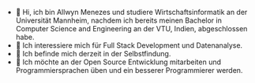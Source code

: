 - 👋 Hi, ich bin Allwyn Menezes und studiere Wirtschaftsinformatik an der Universität Mannheim, nachdem ich bereits meinen Bachelor in Computer Science and Engineering an der VTU, Indien, abgeschlossen habe.
- 👀 Ich interessiere mich für Full Stack Development und Datenanalyse.
- 🌱 Ich befinde mich derzeit in der Selbstfindung.
- 💞️ Ich möchte an der Open Source Entwicklung mitarbeiten und Programmiersprachen üben und ein besserer Programmierer werden.


<!---
allwyn9895/allwyn9895 is a ✨ special ✨ repository because its `README.md` (this file) appears on your GitHub profile.
You can click the Preview link to take a look at your changes.
--->

